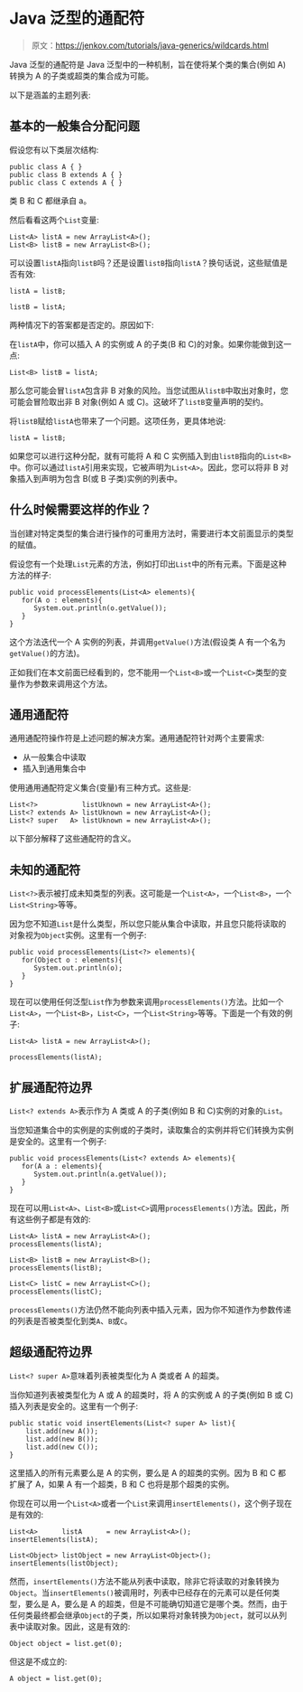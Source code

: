 # Java 泛型的通配符

> 原文：<https://jenkov.com/tutorials/java-generics/wildcards.html>

Java 泛型的通配符是 Java 泛型中的一种机制，旨在使将某个类的集合(例如 A)转换为 A 的子类或超类的集合成为可能。

以下是涵盖的主题列表:

## 基本的一般集合分配问题

假设您有以下类层次结构:

```
public class A { }
public class B extends A { }
public class C extends A { }

```

类 B 和 C 都继承自 a。

然后看看这两个`List`变量:

```
List<A> listA = new ArrayList<A>();
List<B> listB = new ArrayList<B>();

```

可以设置`listA`指向`listB`吗？还是设置`listB`指向`listA`？换句话说，这些赋值是否有效:

```
listA = listB;

listB = listA;

```

两种情况下的答案都是否定的。原因如下:

在`listA`中，你可以插入 A 的实例或 A 的子类(B 和 C)的对象。如果你能做到这一点:

```
List<B> listB = listA;

```

那么您可能会冒`listA`包含非 B 对象的风险。当您试图从`listB`中取出对象时，您可能会冒险取出非 B 对象(例如 A 或 C)。这破坏了`listB`变量声明的契约。

将`listB`赋给`listA`也带来了一个问题。这项任务，更具体地说:

```
listA = listB;

```

如果您可以进行这种分配，就有可能将 A 和 C 实例插入到由`listB`指向的`List<B>`中。你可以通过`listA`引用来实现，它被声明为`List<A>`。因此，您可以将非 B 对象插入到声明为包含 B(或 B 子类)实例的列表中。

## 什么时候需要这样的作业？

当创建对特定类型的集合进行操作的可重用方法时，需要进行本文前面显示的类型的赋值。

假设您有一个处理`List`元素的方法，例如打印出`List`中的所有元素。下面是这种方法的样子:

```
public void processElements(List<A> elements){
   for(A o : elements){
      System.out.println(o.getValue());
   }
}

```

这个方法迭代一个 A 实例的列表，并调用`getValue()`方法(假设类 A 有一个名为`getValue()`的方法)。

正如我们在本文前面已经看到的，您不能用一个`List<B>`或一个`List<C>`类型的变量作为参数来调用这个方法。

## 通用通配符

通用通配符操作符是上述问题的解决方案。通用通配符针对两个主要需求:

*   从一般集合中读取
*   插入到通用集合中

使用通用通配符定义集合(变量)有三种方式。这些是:

```
List<?>           listUknown = new ArrayList<A>();
List<? extends A> listUknown = new ArrayList<A>();
List<? super   A> listUknown = new ArrayList<A>();

```

以下部分解释了这些通配符的含义。

## 未知的通配符

`List<?>`表示被打成未知类型的列表。这可能是一个`List<A>`，一个`List<B>`，一个`List<String>`等等。

因为您不知道`List`是什么类型，所以您只能从集合中读取，并且您只能将读取的对象视为`Object`实例。这里有一个例子:

```
public void processElements(List<?> elements){
   for(Object o : elements){
      System.out.println(o);
   }
}

```

现在可以使用任何泛型`List`作为参数来调用`processElements()`方法。比如一个`List<A>`，一个`List<B>`，`List<C>`，一个`List<String>`等等。下面是一个有效的例子:

```
List<A> listA = new ArrayList<A>();

processElements(listA);

```

## 扩展通配符边界

`List<? extends A>`表示作为 A 类或 A 的子类(例如 B 和 C)实例的对象的`List`。

当您知道集合中的实例是的实例或的子类时，读取集合的实例并将它们转换为实例是安全的。这里有一个例子:

```
public void processElements(List<? extends A> elements){
   for(A a : elements){
      System.out.println(a.getValue());
   }
}

```

现在可以用`List<A>`、`List<B>`或`List<C>`调用`processElements()`方法。因此，所有这些例子都是有效的:

```
List<A> listA = new ArrayList<A>();
processElements(listA);

List<B> listB = new ArrayList<B>();
processElements(listB);

List<C> listC = new ArrayList<C>();
processElements(listC);

```

`processElements()`方法仍然不能向列表中插入元素，因为你不知道作为参数传递的列表是否被类型化到类`A`、`B`或`C`。

## 超级通配符边界

`List<? super A>`意味着列表被类型化为 A 类或者 A 的超类。

当你知道列表被类型化为 A 或 A 的超类时，将 A 的实例或 A 的子类(例如 B 或 C)插入列表是安全的。这里有一个例子:

```
public static void insertElements(List<? super A> list){
    list.add(new A());
    list.add(new B());
    list.add(new C());
}

```

这里插入的所有元素要么是 A 的实例，要么是 A 的超类的实例。因为 B 和 C 都扩展了 A，如果 A 有一个超类，B 和 C 也将是那个超类的实例。

你现在可以用一个`List<A>`或者一个`List`来调用`insertElements()`，这个例子现在是有效的:

```
List<A>      listA      = new ArrayList<A>();
insertElements(listA);

List<Object> listObject = new ArrayList<Object>();
insertElements(listObject);

```

然而，`insertElements()`方法不能从列表中读取，除非它将读取的对象转换为`Object`。当`insertElements()`被调用时，列表中已经存在的元素可以是任何类型，要么是 A，要么是 A 的超类，但是不可能确切知道它是哪个类。然而，由于任何类最终都会继承`Object`的子类，所以如果将对象转换为`Object`，就可以从列表中读取对象。因此，这是有效的:

```
Object object = list.get(0);

```

但这是不成立的:

```
A object = list.get(0);

```
